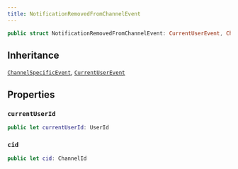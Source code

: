 ```yaml
---
title: NotificationRemovedFromChannelEvent
---
```


``` swift
public struct NotificationRemovedFromChannelEvent: CurrentUserEvent, ChannelSpecificEvent 
```

## Inheritance

[`ChannelSpecificEvent`](../channel-specific-event), [`CurrentUserEvent`](../current-user-event)

## Properties

### `currentUserId`

``` swift
public let currentUserId: UserId
```

### `cid`

``` swift
public let cid: ChannelId
```
